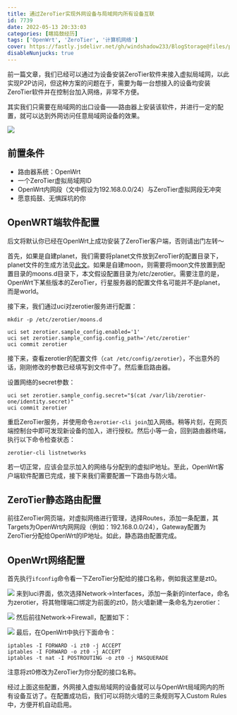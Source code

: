 ```yaml
---
title: 通过ZeroTier实现外网设备与局域网内所有设备互联
id: 7739
date: 2022-05-13 20:33:03
categories: [瞎捣鼓经历]
tags: ['OpenWrt', 'ZeroTier', '计算机网络']
cover: https://fastly.jsdelivr.net/gh/windshadow233/BlogStorage@files/png/27228078ae1c1e97360da4741bf60149.png
disableNunjucks: true
---
```


前一篇文章，我们已经可以通过为设备安装ZeroTier软件来接入虚拟局域网，以此实现P2P访问，但这种方案的问题在于，需要为每一台想接入的设备均安装ZeroTier软件并在控制台加入网络，非常不方便。

其实我们只需要在局域网的出口设备——路由器上安装该软件，并进行一定的配置，就可以达到外网访问任意局域网设备的效果。

![](https://fastly.jsdelivr.net/gh/windshadow233/BlogStorage@files/png/27228078ae1c1e97360da4741bf60149.png)
## 前置条件


- 路由器系统：OpenWrt
- 一个ZeroTier虚拟局域网ID
- OpenWrt内网段（文中假设为192.168.0.0/24）与ZeroTier虚拟网段无冲突
- 愿意捣鼓、无惧踩坑的你

## OpenWRT端软件配置


后文将默认你已经在OpenWrt上成功安装了ZeroTier客户端，否则请出门左转～


首先，如果是自建planet，我们需要将planet文件放到ZeroTier的配置目录下，planet文件的生成方法见[此文](/blog/7728/)。如果是自建moon，则需要将moon文件放置到配置目录的moons.d目录下，本文假设配置目录为/etc/zerotier。需要注意的是，OpenWrt下某些版本的ZeroTier，行星服务器的配置文件名可能并不是planet，而是world。


接下来，我们通过uci对zerotier服务进行配置：

```shell
mkdir -p /etc/zerotier/moons.d

uci set zerotier.sample_config.enabled='1'
uci set zerotier.sample_config.config_path='/etc/zerotier'
uci commit zerotier
```

接下来，查看zerotier的配置文件（`cat /etc/config/zerotier`），不出意外的话，刚刚修改的参数已经填写到文件中了。然后重启路由器。


设置网络的secret参数：

```shell
uci set zerotier.sample_config.secret="$(cat /var/lib/zerotier-one/identity.secret)"
uci commit zerotier
```

重启ZeroTier服务，并使用命令`zerotier-cli join`加入网络。稍等片刻，在网页端控制台中即可发现新设备的加入，进行授权。然后小等一会，回到路由器终端，执行以下命令检查状态：

```shell
zerotier-cli listnetworks
```

若一切正常，应该会显示加入的网络与分配到的虚拟IP地址。至此，OpenWrt客户端软件配置已完成，接下来我们需要配置一下路由与防火墙。


## ZeroTier静态路由配置


前往ZeroTier网页端，对虚拟网络进行管理，选择Routes，添加一条配置，其Targets为OpenWrt内网网段（例如：192.168.0.0/24），Gateway配置为ZeroTier分配给OpenWrt的IP地址。如此，静态路由配置完成。


## OpenWrt网络配置


首先执行`ifconfig`命令看一下ZeroTier分配给的接口名称，例如我这里是zt0。

![](https://fastly.jsdelivr.net/gh/windshadow233/BlogStorage@files/png/c3985387544f4c882669b530b1246a40.png)
来到luci界面，依次选择Network->Interfaces，添加一条新的interface，命名为zerotier，将其物理端口绑定为前面的zt0，防火墙新建一条命名为zerotier：

![](https://fastly.jsdelivr.net/gh/windshadow233/BlogStorage@files/png/eeb197509742c3ad6498c35171f315f0.png)
然后前往Network->Firewall，配置如下：

![](https://fastly.jsdelivr.net/gh/windshadow233/BlogStorage@files/png/d436a92bb50ee1606314aa5ef7433fdd.png)
最后，在OpenWrt中执行下面命令：

```shell
iptables -I FORWARD -i zt0 -j ACCEPT
iptables -I FORWARD -o zt0 -j ACCEPT
iptables -t nat -I POSTROUTING -o zt0 -j MASQUERADE
```

注意将zt0修改为ZeroTier为你分配的接口名称。


经过上面这些配置，外网接入虚拟局域网的设备就可以与OpenWrt局域网内的所有设备互访了。在配置成功后，我们可以将防火墙的三条规则写入Custom Rules中，方便开机自动启用。
